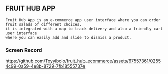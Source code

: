   ## FRUIT HUB APP
    Fruit Hub App is an e-commerce app user interface where you can order fruit salads of different choices.
    it is integrated with a map to track delivery and also a friendly cart user interface
    where you can easily add and slide to dismiss a product.

  ### Screen Record
 
 https://github.com/Toyyibolo/fruit_hub_ecommerce/assets/67557361/02554c99-0a59-4e8b-8729-7fb18555737e

 
